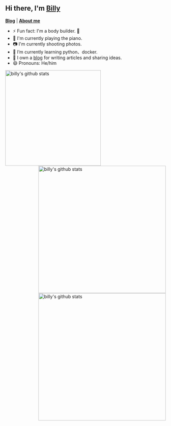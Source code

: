 

## Hi there, I'm [Billy](https://billie52707.cn) 
<strong><a href="https://www.cnblogs.com/billie52707">Blog</a></strong> |
  <strong><a href="https://billie52707.cn/about/">About me</a></strong>  

- ⚡  Fun fact: I'm a body builder. 🏃 
- 🎹  I'm currently playing the piano.
- 📷  I'm currently shooting photos.
- 🌱  I’m currently learning python、docker.
- 📑  I own a [blog](https://billie52707.cn) for writing articles and sharing ideas.
- 😄  Pronouns: He/him

<p>
  <img align="left" alt="billy's github stats" width='300'  src="https://github-readme-stats.vercel.app/api?icon_color=2bbc8a&bg_color=1d1f21&title_color=2bbc8a&text_color=2bbc8a&username=chenxuefan&show_icons=true&include_all_commits=true">
  <img align="right" alt="billy's github stats" width='400'  src="https://github-readme-stats.vercel.app/api/top-langs/?bg_color=1d1f21&title_color=2bbc8a&text_color=2bbc8a&layout=compact&username=chenxuefan">
</p>
<p>
<img align="right" alt="billy's github stats" width='400'  src="https://github-readme-stats.vercel.app/api/wakatime?username=PurePeace&custom_title=⌛%20TIME%20SPENT)](https://github.com/pure-peace/pure-peace"}
</p>
